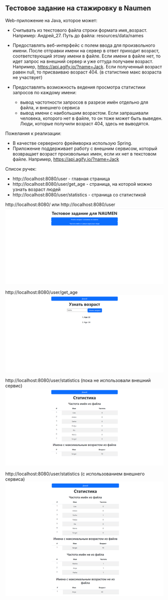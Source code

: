 ## Тестовое задание на стажировку в Naumen

Web-приложение на Java, которое может:

- Считывать из текстового файла строки формата
  имя_возраст. Например: Андрей_27. Путь до файла: resources/data/names
- Предоставлять веб-интерфейс с полем ввода
  для произвольного имени. После отправки имени на сервер
  в ответ приходит возраст, соответствующий этому
  имени в файле. Если имени в файле нет, то идет запрос на внешний сервер и уже оттуда получаем возраст.
  Например, https://api.agify.io/?name=Jack. Если полученный возраст равен null, то присваиваю возраст 404. (в статистике макс возраста не участвует)

- Предоставлять возможность ведения просмотра
  статистики запросов по каждому имени:
    - вывод частотности запросов в разрезе имён отдельно для файла, и внешнего сервиса
    - вывод имени с наибольшим возрастом. Если запрашивали человека, которого нет в файле, то он тоже может быть
      выведен. Люди, которые получили возраст 404, здесь не выводятся.

Пожелания к реализации:

+ В качестве серверного фреймворка использую Spring.
+ Приложение поддерживает работу с внешним
  сервисом, который возвращает возраст произвольных
  имен, если их нет в текстовом файле.
  Например, https://api.agify.io/?name=Jack
  
Список ручек:

- http://localhost:8080/user - главная страница
- http://localhost:8080/user/get_age - страница, на которой можно узнать возраст людей
- http://localhost:8080/user/statistics - страница со статистикой

http://localhost:8080/ или http://localhost:8080/user
![img_1.png](img_1.png)


http://localhost:8080/user/get_age
![img_2.png](img_2.png)


http://localhost:8080/user/statistics (пока не использовали внешний сервис)
![img_4.png](img_4.png)


http://localhost:8080/user/statistics (с использованием внешнего сервиса)
![img_6.png](img_6.png)
